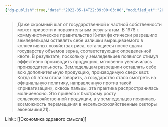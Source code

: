 ```yaml
---
{"dg-publish":true,"date":"2022-05-14T22:39:00+03:00","modified_at":"2022-05-29T14:08:38+03:00","title":"Пример Китая с остатками рисами для собственных нужд","permalink":"/quotes/202205142239/","dgHomeLink":false,"dgPassFrontmatter":true}
---
```



> Даже скромный шаг от государственной к частной собственности может привести к поразительным результатам. В 1978 г. коммунистическое правительство Китая фактически разрешило земледельцам оставлять себе излишки выращиваемого в коллективных хозяйствах риса, остающиеся после сдачи государству объемов зерна, соответствующих определенной квоте. В результате, поскольку у земледельцев появился стимул эффективно производить продукцию, мгновенно увеличилась производительность. Земледельцам разрешили оставлять себе всю дополнительную продукцию, производимую сверх квот. Когда об этом стали говорить, а государство стало смотреть на официальную политику, направленную против такой «приватизации», сквозь пальцы, эта практика распространилась молниеносно. Это привело к быстрому росту сельскохозяйственной продукции, а у земледельцев появилась возможность перемещения в несельскохозяйственные секторы экономики(21).

Link:: [[Экономика здравого смысла]]
